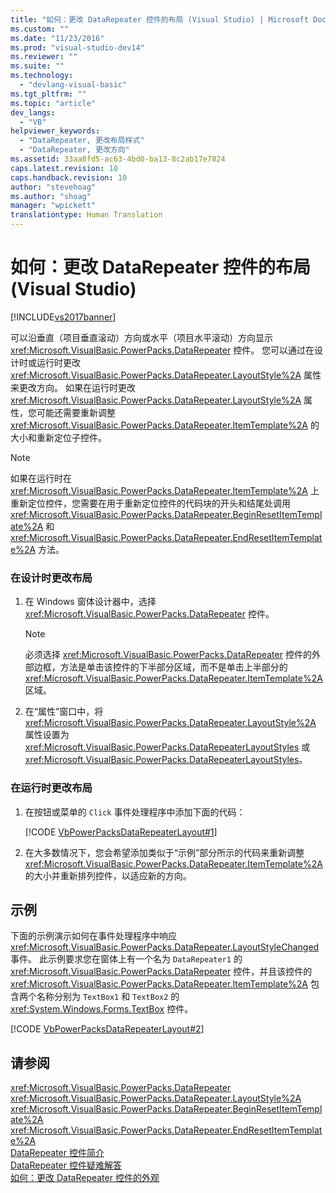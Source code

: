 ```yaml
---
title: "如何：更改 DataRepeater 控件的布局 (Visual Studio) | Microsoft Docs"
ms.custom: ""
ms.date: "11/23/2016"
ms.prod: "visual-studio-dev14"
ms.reviewer: ""
ms.suite: ""
ms.technology: 
  - "devlang-visual-basic"
ms.tgt_pltfrm: ""
ms.topic: "article"
dev_langs: 
  - "VB"
helpviewer_keywords: 
  - "DataRepeater, 更改布局样式"
  - "DataRepeater, 更改方向"
ms.assetid: 33aa8fd5-ac63-4bd0-ba13-8c2ab17e7824
caps.latest.revision: 10
caps.handback.revision: 10
author: "stevehoag"
ms.author: "shoag"
manager: "wpickett"
translationtype: Human Translation
---
```

# 如何：更改 DataRepeater 控件的布局 (Visual Studio)
[!INCLUDE[vs2017banner](../../../csharp/includes/vs2017banner.md)]

可以沿垂直（项目垂直滚动）方向或水平（项目水平滚动）方向显示 <xref:Microsoft.VisualBasic.PowerPacks.DataRepeater> 控件。  您可以通过在设计时或运行时更改 <xref:Microsoft.VisualBasic.PowerPacks.DataRepeater.LayoutStyle%2A> 属性来更改方向。  如果在运行时更改 <xref:Microsoft.VisualBasic.PowerPacks.DataRepeater.LayoutStyle%2A> 属性，您可能还需要重新调整 <xref:Microsoft.VisualBasic.PowerPacks.DataRepeater.ItemTemplate%2A> 的大小和重新定位子控件。  
  
> [!NOTE]
>  如果在运行时在 <xref:Microsoft.VisualBasic.PowerPacks.DataRepeater.ItemTemplate%2A> 上重新定位控件，您需要在用于重新定位控件的代码块的开头和结尾处调用 <xref:Microsoft.VisualBasic.PowerPacks.DataRepeater.BeginResetItemTemplate%2A> 和 <xref:Microsoft.VisualBasic.PowerPacks.DataRepeater.EndResetItemTemplate%2A> 方法。  
  
### 在设计时更改布局  
  
1.  在 Windows 窗体设计器中，选择 <xref:Microsoft.VisualBasic.PowerPacks.DataRepeater> 控件。  
  
    > [!NOTE]
    >  必须选择 <xref:Microsoft.VisualBasic.PowerPacks.DataRepeater> 控件的外部边框，方法是单击该控件的下半部分区域，而不是单击上半部分的 <xref:Microsoft.VisualBasic.PowerPacks.DataRepeater.ItemTemplate%2A> 区域。  
  
2.  在“属性”窗口中，将 <xref:Microsoft.VisualBasic.PowerPacks.DataRepeater.LayoutStyle%2A> 属性设置为 <xref:Microsoft.VisualBasic.PowerPacks.DataRepeaterLayoutStyles> 或 <xref:Microsoft.VisualBasic.PowerPacks.DataRepeaterLayoutStyles>。  
  
### 在运行时更改布局  
  
1.  在按钮或菜单的 `Click` 事件处理程序中添加下面的代码：  
  
     [!CODE [VbPowerPacksDataRepeaterLayout#1](../CodeSnippet/VS_Snippets_VBCSharp/VbPowerPacksDataRepeaterLayout#1)]  
  
2.  在大多数情况下，您会希望添加类似于“示例”部分所示的代码来重新调整 <xref:Microsoft.VisualBasic.PowerPacks.DataRepeater.ItemTemplate%2A> 的大小并重新排列控件，以适应新的方向。  
  
## 示例  
 下面的示例演示如何在事件处理程序中响应 <xref:Microsoft.VisualBasic.PowerPacks.DataRepeater.LayoutStyleChanged> 事件。  此示例要求您在窗体上有一个名为 `DataRepeater1` 的 <xref:Microsoft.VisualBasic.PowerPacks.DataRepeater> 控件，并且该控件的 <xref:Microsoft.VisualBasic.PowerPacks.DataRepeater.ItemTemplate%2A> 包含两个名称分别为 `TextBox1` 和 `TextBox2` 的 <xref:System.Windows.Forms.TextBox> 控件。  
  
 [!CODE [VbPowerPacksDataRepeaterLayout#2](../CodeSnippet/VS_Snippets_VBCSharp/VbPowerPacksDataRepeaterLayout#2)]  
  
## 请参阅  
 <xref:Microsoft.VisualBasic.PowerPacks.DataRepeater>   
 <xref:Microsoft.VisualBasic.PowerPacks.DataRepeater.LayoutStyle%2A>   
 <xref:Microsoft.VisualBasic.PowerPacks.DataRepeater.BeginResetItemTemplate%2A>   
 <xref:Microsoft.VisualBasic.PowerPacks.DataRepeater.EndResetItemTemplate%2A>   
 [DataRepeater 控件简介](../../../visual-basic/developing-apps/windows-forms/introduction-to-the-datarepeater-control-visual-studio.md)   
 [DataRepeater 控件疑难解答](../../../visual-basic/developing-apps/windows-forms/troubleshooting-the-datarepeater-control-visual-studio.md)   
 [如何：更改 DataRepeater 控件的外观](../../../visual-basic/developing-apps/windows-forms/how-to-change-the-appearance-of-a-datarepeater-control-visual-studio.md)